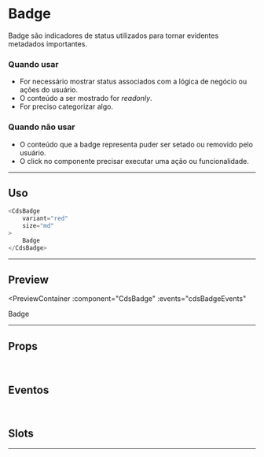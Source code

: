# Badge

Badge são indicadores de status utilizados para tornar evidentes metadados importantes.

### Quando usar

- For necessário mostrar status associados com a lógica de negócio ou ações do usuário.
- O conteúdo a ser mostrado for *readonly*.
- For preciso categorizar algo.

### Quando não usar

- O conteúdo que a badge representa puder ser setado ou removido pelo usuário.
- O click no componente precisar executar uma ação ou funcionalidade.

---

## Uso

```js
<CdsBadge
	variant="red"
	size="md"
>
	Badge
</CdsBadge>
```

---

## Preview

<PreviewContainer
	:component="CdsBadge"
	:events="cdsBadgeEvents"
>
Badge
</DemoContainer>

---

## Props

<APITable
	name="Badge"
	section="props"
/>

<br />

## Eventos

<APITable
	name="Badge"
	section="events"
/>
<br />

## Slots

<APITable
	name="Badge"
	section="slots"
/>

---

<script setup>
import { ref } from 'vue';
import CdsBadge from '@/components/Badge.vue';

const cdsBadgeEvents = [
	'click'
];
</script>
